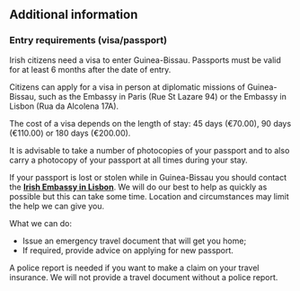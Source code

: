 ## Additional information

### **Entry requirements (visa/passport)**

Irish citizens need a visa to enter Guinea-Bissau. Passports must be valid for at least 6 months after the date of entry.

Citizens can apply for a visa in person at diplomatic missions of Guinea-Bissau, such as the Embassy in Paris (Rue St Lazare 94) or the Embassy in Lisbon (Rua da Alcolena 17A).

The cost of a visa depends on the length of stay: 45 days (€70.00), 90 days (€110.00) or 180 days (€200.00).

It is advisable to take a number of photocopies of your passport and to also carry a photocopy of your passport at all times during your stay.

If your passport is lost or stolen while in Guinea-Bissau you should contact the [**Irish Embassy in Lisbon**](https://www.ireland.ie/en/portugal/lisbon/). We will do our best to help as quickly as possible but this can take some time. Location and circumstances may limit the help we can give you.

What we can do:

* Issue an emergency travel document that will get you home;
* If required, provide advice on applying for new passport.

A police report is needed if you want to make a claim on your travel insurance. We will not provide a travel document without a police report.